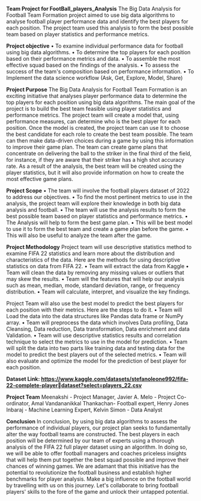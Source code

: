 **Team Project for FootBall_players_Analysis**
The Big Data Analysis for Football Team Formation project aimed to use big data algorithms  to analyse football player performance data and identify the best players for each position.  The project team used this analysis to form the best possible team based on player statistics  and performance metrics.

**Project objective**
• To examine individual performance data for football using big data algorithms.
• To determine the top players for each position based on their performance metrics and 
data.
• To assemble the most effective squad based on the findings of the analysis.
• To assess the success of the team's composition based on performance information.
• To Implement the data science workflow (Ask, Get, Explore, Model, Share)

**Project Purpose**
The Big Data Analysis for Football Team Formation is an exciting initiative that analyses 
player performance data to determine the top players for each position using big data 
algorithms. The main goal of the project is to build the best team feasible using player 
statistics and performance metrics.
The project team will create a model that, using performance measures, can determine who is 
the best player for each position.
Once the model is created, the project team can use it to choose the best candidate for each 
role to create the best team possible. The team can then make data-driven choices during a 
game by using this information to improve their game plan.
The team can create game plans that concentrate on delivering the ball to the striker in the 
final third of the field, for instance, if they are aware that their striker has a high shot 
accuracy rate.
As a result of the analysis, the best team will be created using the player statistics, but it will 
also provide information on how to create the most effective game plans.

**Project Scope**
• The team will involve the football players dataset of 2022 to address our objectives.
• To find the most pertinent metrics to use in the analysis, the project team will explore 
their knowledge in both big data analysis and football.
• The team will use the analysis results to form the best possible team based on player 
statistics and performance metrics.
• The Analysis will help to form the best game plan.
• This will be best model to use it to form the best team and create a game plan before 
the game.
• This will also be useful to analyze the team after the game.

**Project Methodology**
Project team will use descriptive statistics method to examine FIFA 22 statistics and learn more about the distribution and characteristics of the data. Here are the methods for using descriptive statistics on data from FIFA 22.
• Team will extract the data from Kaggle
• Team will clean the data by removing any missing values or outliers that may skew 
the results.
• Team will the features that will help our analysis such as mean, median, mode, 
standard deviation, range, or frequency distribution.
• Team will calculate, interpret, and visualize the key findings.

Project Team will also use the best model to predict the best players for each position with their metrics. Here are the steps to do it. 
• Team will Load the data into the data structures like Pandas data frame or NumPy 
array.
• Team will preprocess the data which involves Data profiling, Data Cleansing, Data 
reduction, Data transformation, Data enrichment and data Validation.
• Team will use descriptive statistics results and correlation technique to select the 
metrics to use in the model for prediction.
• Team will split the data into two parts like training data and testing data for the model to predict the best players out of the selected metrics.
• Team will also evaluate and optimize the model for the prediction of best player for each position.

**Dataset Link: https://www.kaggle.com/datasets/stefanoleone992/fifa-22-complete-playerdataset?select=players_22.csv**

**Project Team**
Meenakshi - Project Manager,
Javier A. Melo - Project Co-ordinator,
Amal Vandananikkal Thankachan- Football expert,
Henry Jones Inbaraj - Machine Learning Expert,
Kelvin Simon - Data Analyst

**Conclusion**
In conclusion, by using big data algorithms to assess the performance of 
individual players, our project plan seeks to fundamentally alter the way 
football teams are constructed. The best players in each position will be 
determined by our team of experts using a thorough analysis of the FIFA 22 full 
player dataset using an algorithm. In doing so, we will be able to offer football 
managers and coaches priceless insights that will help them put together the best 
squad possible and improve their chances of winning games.
We are adamant that this initiative has the potential to revolutionize the football 
business and establish higher benchmarks for player analysis.
Make a big influence on the football world by travelling with us on this journey. 
Let's collaborate to bring football players' skills to the fore of the game and 
unlock their untapped potential.
